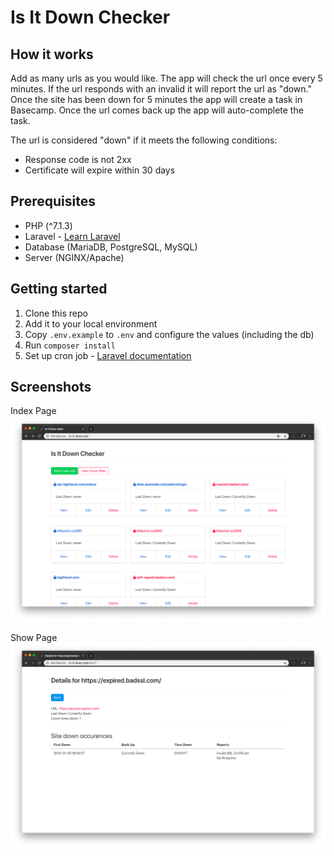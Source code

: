 # Is It Down Checker

## How it works

Add as many urls as you would like. The app will check the url once every 5 minutes. If the url responds with an invalid it will report the url as "down." Once the site has been down for 5 minutes the app will create a task in Basecamp. Once the url comes back up the app will auto-complete the task.

The url is considered "down" if it meets the following conditions:

-   Response code is not 2xx
-   Certificate will expire within 30 days

## Prerequisites

-   PHP (^7.1.3)
-   Laravel - [Learn Laravel](https://laravelfromscratch.com)
-   Database (MariaDB, PostgreSQL, MySQL)
-   Server (NGINX/Apache)

## Getting started

1. Clone this repo
2. Add it to your local environment
3. Copy `.env.example` to `.env` and configure the values (including the db)
4. Run `composer install`
5. Set up cron job - [Laravel documentation](https://laravel.com/docs/5.7/scheduling#introduction)

## Screenshots

Index Page
![Alt text](/github/screenshot-index.png?raw=true "Optional Title")

Show Page
![Alt text](/github/screenshot-show.png?raw=true "Optional Title")
